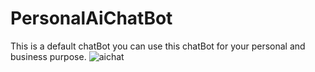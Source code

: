 # PersonalAiChatBot
This is a default chatBot you can use this chatBot for 
your personal and business purpose.
![aichat](https://user-images.githubusercontent.com/31741209/38775129-fe9211e6-4097-11e8-9c5f-e59639aedfb3.gif)
